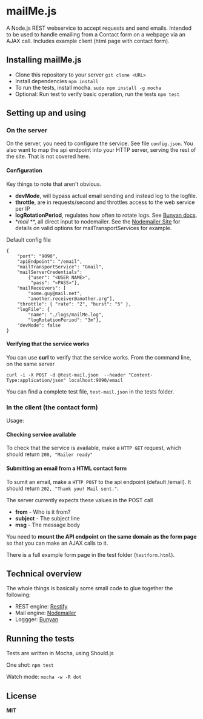 # mailMe.js
A Node.js REST webservice to accept requests and send emails. Intended to be used to handle emailing from a Contact form on a webpage via an AJAX call. Includes example client (html page with contact form).

## Installing mailMe.js
- Clone this repository to your server `git clone <URL>`
- Install dependencies `npm install`
- To run the tests, install mocha. `sudo npm install -g mocha`
- Optional: Run test to verify basic operation, run the tests `npm test`


## Setting up and using
### On the server
On the server, you need to configure the service. See file `config.json`.
You also want to map the api endpoint into your HTTP server, serving the rest of the site. That is not covered here.

#### Configuration
Key things to note that aren't obvious.

* **devMode**, will bypass actual email sending and instead log to the logfile.
* **throttle**, are in requests/second and throttles access to the web service per IP
* **logRotationPeriod**, regulates how often to rotate logs. See [Bunyan docs](https://github.com/trentm/node-bunyan).
* **mail* **, all direct input to nodemailer. See the [Nodemailer Site](http://www.nodemailer.com/) for details on valid options for mailTransportServices for example.


Default config file

	{
    	"port": "9090",
    	"apiEndpoint": "/email",
    	"mailTransportService": "Gmail",
    	"mailServerCredentials": 
    		{"user": "<USER NAME>",
    		 "pass": "<PASS>"},
    	"mailReceivers": [
    		"some.guy@mail.net",
    		"another.receiver@another.org"],
    	"throttle": { "rate": "2", "burst": "5" },
    	"logFile": { 
    		"name": "./logs/mailMe.log",
    		"logRotationPeriod": "3m"},
    	"devMode": false
	}


#### Verifying that the service works
You can use __curl__ to verify that the service works.
From the command line, on the same server

	curl -i -X POST -d @test-mail.json  --header "Content-Type:application/json" localhost:9090/email 

You can find a complete test file, `test-mail.json` in the tests folder.

### In the client (the contact form)
Usage:

#### Checking service available
To check that the service is available, make a `HTTP GET` request, which should return `200, "Mailer ready"`

#### Submitting an email from a HTML contact form
To sumit an email, make a `HTTP POST` to the api endpoint (default /email). It should return `202, "Thank you! Mail sent."`.

The server currently expects these values in the POST call

* **from** - Who is it from?
* **subject** - The subject line
* **msg** - The message body

You need to __mount the API endpoint on the same domain as the form page__  so that you can make an AJAX calls to it.

There is a full example form page in the test folder (`testform.html`).


## Technical overview
The whole things is basically some small code to glue together the following:

* REST engine: [Restify](http://mcavage.github.io/node-restify/)
* Mail engine: [Nodemailer](http://www.nodemailer.com/)
* Loggger: [Bunyan](https://github.com/trentm/node-bunyan)


## Running the tests
Tests are written in Mocha, using Should.js

One shot: `npm test`

Watch mode: `mocha -w -R dot`

## License
__MIT__
